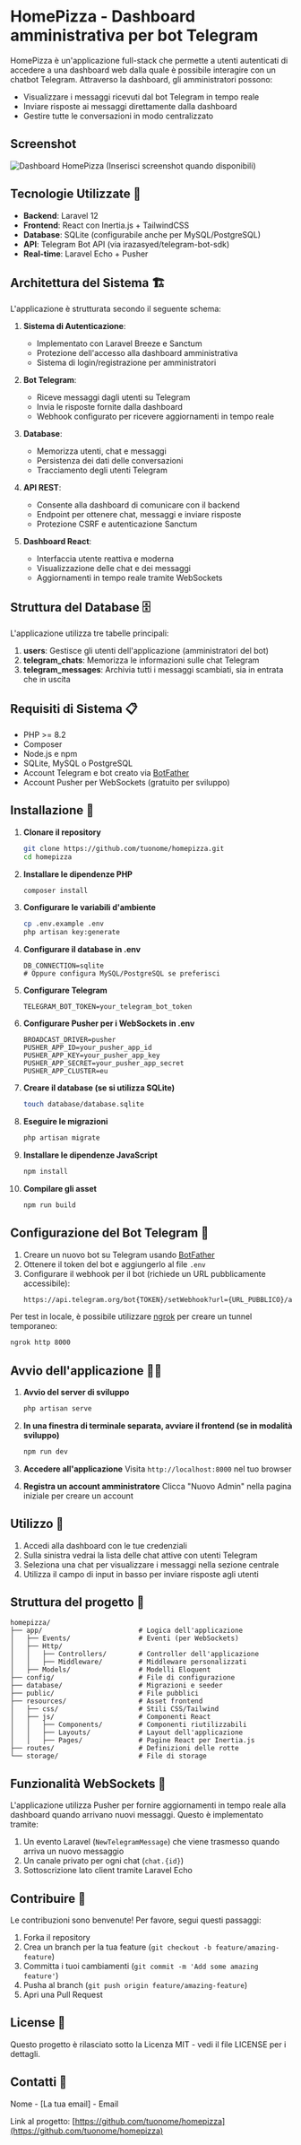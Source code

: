 # HomePizza - Dashboard amministrativa per bot Telegram

HomePizza è un'applicazione full-stack che permette a utenti autenticati di accedere a una dashboard web dalla quale è possibile interagire con un chatbot Telegram. Attraverso la dashboard, gli amministratori possono:

- Visualizzare i messaggi ricevuti dal bot Telegram in tempo reale
- Inviare risposte ai messaggi direttamente dalla dashboard
- Gestire tutte le conversazioni in modo centralizzato

## Screenshot

![Dashboard HomePizza](/screenshots/dashboard.png)
(Inserisci screenshot quando disponibili)

## Tecnologie Utilizzate 🔧

- **Backend**: Laravel 12
- **Frontend**: React con Inertia.js + TailwindCSS
- **Database**: SQLite (configurabile anche per MySQL/PostgreSQL)
- **API**: Telegram Bot API (via irazasyed/telegram-bot-sdk)
- **Real-time**: Laravel Echo + Pusher

## Architettura del Sistema 🏗️

L'applicazione è strutturata secondo il seguente schema:

1. **Sistema di Autenticazione**: 
   - Implementato con Laravel Breeze e Sanctum
   - Protezione dell'accesso alla dashboard amministrativa
   - Sistema di login/registrazione per amministratori

2. **Bot Telegram**: 
   - Riceve messaggi dagli utenti su Telegram
   - Invia le risposte fornite dalla dashboard
   - Webhook configurato per ricevere aggiornamenti in tempo reale

3. **Database**: 
   - Memorizza utenti, chat e messaggi
   - Persistenza dei dati delle conversazioni
   - Tracciamento degli utenti Telegram

4. **API REST**: 
   - Consente alla dashboard di comunicare con il backend
   - Endpoint per ottenere chat, messaggi e inviare risposte
   - Protezione CSRF e autenticazione Sanctum

5. **Dashboard React**: 
   - Interfaccia utente reattiva e moderna
   - Visualizzazione delle chat e dei messaggi
   - Aggiornamenti in tempo reale tramite WebSockets

## Struttura del Database 🗄️

L'applicazione utilizza tre tabelle principali:

1. **users**: Gestisce gli utenti dell'applicazione (amministratori del bot)
2. **telegram_chats**: Memorizza le informazioni sulle chat Telegram
3. **telegram_messages**: Archivia tutti i messaggi scambiati, sia in entrata che in uscita

## Requisiti di Sistema 📋

- PHP >= 8.2
- Composer
- Node.js e npm
- SQLite, MySQL o PostgreSQL
- Account Telegram e bot creato via [BotFather](https://t.me/BotFather)
- Account Pusher per WebSockets (gratuito per sviluppo)

## Installazione 🚀

1. **Clonare il repository**
   ```bash
   git clone https://github.com/tuonome/homepizza.git
   cd homepizza
   ```

2. **Installare le dipendenze PHP**
   ```bash
   composer install
   ```

3. **Configurare le variabili d'ambiente**
   ```bash
   cp .env.example .env
   php artisan key:generate
   ```

4. **Configurare il database in .env**
   ```
   DB_CONNECTION=sqlite
   # Oppure configura MySQL/PostgreSQL se preferisci
   ```

5. **Configurare Telegram**
   ```
   TELEGRAM_BOT_TOKEN=your_telegram_bot_token
   ```

6. **Configurare Pusher per i WebSockets in .env**
   ```
   BROADCAST_DRIVER=pusher
   PUSHER_APP_ID=your_pusher_app_id
   PUSHER_APP_KEY=your_pusher_app_key
   PUSHER_APP_SECRET=your_pusher_app_secret
   PUSHER_APP_CLUSTER=eu
   ```

7. **Creare il database (se si utilizza SQLite)**
   ```bash
   touch database/database.sqlite
   ```

8. **Eseguire le migrazioni**
   ```bash
   php artisan migrate
   ```

9. **Installare le dipendenze JavaScript**
   ```bash
   npm install
   ```

10. **Compilare gli asset**
    ```bash
    npm run build
    ```

## Configurazione del Bot Telegram 🤖

1. Creare un nuovo bot su Telegram usando [BotFather](https://t.me/BotFather)
2. Ottenere il token del bot e aggiungerlo al file `.env`
3. Configurare il webhook per il bot (richiede un URL pubblicamente accessibile):
   ```bash
   https://api.telegram.org/bot{TOKEN}/setWebhook?url={URL_PUBBLICO}/api/telegram/webhook
   ```

Per test in locale, è possibile utilizzare [ngrok](https://ngrok.com/) per creare un tunnel temporaneo:
```bash
ngrok http 8000
```

## Avvio dell'applicazione 🏃‍♂️

1. **Avvio del server di sviluppo**
   ```bash
   php artisan serve
   ```

2. **In una finestra di terminale separata, avviare il frontend (se in modalità sviluppo)**
   ```bash
   npm run dev
   ```

3. **Accedere all'applicazione**
   Visita `http://localhost:8000` nel tuo browser

4. **Registra un account amministratore**
   Clicca "Nuovo Admin" nella pagina iniziale per creare un account

## Utilizzo 📱

1. Accedi alla dashboard con le tue credenziali
2. Sulla sinistra vedrai la lista delle chat attive con utenti Telegram
3. Seleziona una chat per visualizzare i messaggi nella sezione centrale
4. Utilizza il campo di input in basso per inviare risposte agli utenti

## Struttura del progetto 📁

```
homepizza/
├── app/                        # Logica dell'applicazione
│   ├── Events/                 # Eventi (per WebSockets)
│   ├── Http/
│   │   ├── Controllers/        # Controller dell'applicazione
│   │   ├── Middleware/         # Middleware personalizzati
│   ├── Models/                 # Modelli Eloquent
├── config/                     # File di configurazione
├── database/                   # Migrazioni e seeder
├── public/                     # File pubblici 
├── resources/                  # Asset frontend
│   ├── css/                    # Stili CSS/Tailwind
│   ├── js/                     # Componenti React
│   │   ├── Components/         # Componenti riutilizzabili
│   │   ├── Layouts/            # Layout dell'applicazione
│   │   ├── Pages/              # Pagine React per Inertia.js
├── routes/                     # Definizioni delle rotte
└── storage/                    # File di storage
```

## Funzionalità WebSockets 📡

L'applicazione utilizza Pusher per fornire aggiornamenti in tempo reale alla dashboard quando arrivano nuovi messaggi. Questo è implementato tramite:

1. Un evento Laravel (`NewTelegramMessage`) che viene trasmesso quando arriva un nuovo messaggio
2. Un canale privato per ogni chat (`chat.{id}`)
3. Sottoscrizione lato client tramite Laravel Echo

## Contribuire 🤝

Le contribuzioni sono benvenute! Per favore, segui questi passaggi:

1. Forka il repository
2. Crea un branch per la tua feature (`git checkout -b feature/amazing-feature`)
3. Committa i tuoi cambiamenti (`git commit -m 'Add some amazing feature'`)
4. Pusha al branch (`git push origin feature/amazing-feature`)
5. Apri una Pull Request

## License 📄

Questo progetto è rilasciato sotto la Licenza MIT - vedi il file LICENSE per i dettagli.

## Contatti 📨

Nome - [La tua email] - Email

Link al progetto: [https://github.com/tuonome/homepizza](https://github.com/tuonome/homepizza)